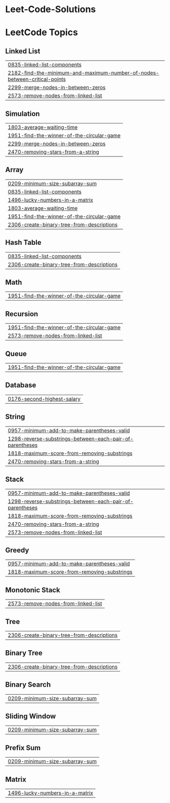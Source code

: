 # Leet-Code-Solutions
<!---LeetCode Topics Start-->
# LeetCode Topics
## Linked List
|  |
| ------- |
| [0835-linked-list-components](https://github.com/maulik8789/Leet-Code-Solutions/tree/master/0835-linked-list-components) |
| [2182-find-the-minimum-and-maximum-number-of-nodes-between-critical-points](https://github.com/maulik8789/Leet-Code-Solutions/tree/master/2182-find-the-minimum-and-maximum-number-of-nodes-between-critical-points) |
| [2299-merge-nodes-in-between-zeros](https://github.com/maulik8789/Leet-Code-Solutions/tree/master/2299-merge-nodes-in-between-zeros) |
| [2573-remove-nodes-from-linked-list](https://github.com/maulik8789/Leet-Code-Solutions/tree/master/2573-remove-nodes-from-linked-list) |
## Simulation
|  |
| ------- |
| [1803-average-waiting-time](https://github.com/maulik8789/Leet-Code-Solutions/tree/master/1803-average-waiting-time) |
| [1951-find-the-winner-of-the-circular-game](https://github.com/maulik8789/Leet-Code-Solutions/tree/master/1951-find-the-winner-of-the-circular-game) |
| [2299-merge-nodes-in-between-zeros](https://github.com/maulik8789/Leet-Code-Solutions/tree/master/2299-merge-nodes-in-between-zeros) |
| [2470-removing-stars-from-a-string](https://github.com/maulik8789/Leet-Code-Solutions/tree/master/2470-removing-stars-from-a-string) |
## Array
|  |
| ------- |
| [0209-minimum-size-subarray-sum](https://github.com/maulik8789/Leet-Code-Solutions/tree/master/0209-minimum-size-subarray-sum) |
| [0835-linked-list-components](https://github.com/maulik8789/Leet-Code-Solutions/tree/master/0835-linked-list-components) |
| [1496-lucky-numbers-in-a-matrix](https://github.com/maulik8789/Leet-Code-Solutions/tree/master/1496-lucky-numbers-in-a-matrix) |
| [1803-average-waiting-time](https://github.com/maulik8789/Leet-Code-Solutions/tree/master/1803-average-waiting-time) |
| [1951-find-the-winner-of-the-circular-game](https://github.com/maulik8789/Leet-Code-Solutions/tree/master/1951-find-the-winner-of-the-circular-game) |
| [2306-create-binary-tree-from-descriptions](https://github.com/maulik8789/Leet-Code-Solutions/tree/master/2306-create-binary-tree-from-descriptions) |
## Hash Table
|  |
| ------- |
| [0835-linked-list-components](https://github.com/maulik8789/Leet-Code-Solutions/tree/master/0835-linked-list-components) |
| [2306-create-binary-tree-from-descriptions](https://github.com/maulik8789/Leet-Code-Solutions/tree/master/2306-create-binary-tree-from-descriptions) |
## Math
|  |
| ------- |
| [1951-find-the-winner-of-the-circular-game](https://github.com/maulik8789/Leet-Code-Solutions/tree/master/1951-find-the-winner-of-the-circular-game) |
## Recursion
|  |
| ------- |
| [1951-find-the-winner-of-the-circular-game](https://github.com/maulik8789/Leet-Code-Solutions/tree/master/1951-find-the-winner-of-the-circular-game) |
| [2573-remove-nodes-from-linked-list](https://github.com/maulik8789/Leet-Code-Solutions/tree/master/2573-remove-nodes-from-linked-list) |
## Queue
|  |
| ------- |
| [1951-find-the-winner-of-the-circular-game](https://github.com/maulik8789/Leet-Code-Solutions/tree/master/1951-find-the-winner-of-the-circular-game) |
## Database
|  |
| ------- |
| [0176-second-highest-salary](https://github.com/maulik8789/Leet-Code-Solutions/tree/master/0176-second-highest-salary) |
## String
|  |
| ------- |
| [0957-minimum-add-to-make-parentheses-valid](https://github.com/maulik8789/Leet-Code-Solutions/tree/master/0957-minimum-add-to-make-parentheses-valid) |
| [1298-reverse-substrings-between-each-pair-of-parentheses](https://github.com/maulik8789/Leet-Code-Solutions/tree/master/1298-reverse-substrings-between-each-pair-of-parentheses) |
| [1818-maximum-score-from-removing-substrings](https://github.com/maulik8789/Leet-Code-Solutions/tree/master/1818-maximum-score-from-removing-substrings) |
| [2470-removing-stars-from-a-string](https://github.com/maulik8789/Leet-Code-Solutions/tree/master/2470-removing-stars-from-a-string) |
## Stack
|  |
| ------- |
| [0957-minimum-add-to-make-parentheses-valid](https://github.com/maulik8789/Leet-Code-Solutions/tree/master/0957-minimum-add-to-make-parentheses-valid) |
| [1298-reverse-substrings-between-each-pair-of-parentheses](https://github.com/maulik8789/Leet-Code-Solutions/tree/master/1298-reverse-substrings-between-each-pair-of-parentheses) |
| [1818-maximum-score-from-removing-substrings](https://github.com/maulik8789/Leet-Code-Solutions/tree/master/1818-maximum-score-from-removing-substrings) |
| [2470-removing-stars-from-a-string](https://github.com/maulik8789/Leet-Code-Solutions/tree/master/2470-removing-stars-from-a-string) |
| [2573-remove-nodes-from-linked-list](https://github.com/maulik8789/Leet-Code-Solutions/tree/master/2573-remove-nodes-from-linked-list) |
## Greedy
|  |
| ------- |
| [0957-minimum-add-to-make-parentheses-valid](https://github.com/maulik8789/Leet-Code-Solutions/tree/master/0957-minimum-add-to-make-parentheses-valid) |
| [1818-maximum-score-from-removing-substrings](https://github.com/maulik8789/Leet-Code-Solutions/tree/master/1818-maximum-score-from-removing-substrings) |
## Monotonic Stack
|  |
| ------- |
| [2573-remove-nodes-from-linked-list](https://github.com/maulik8789/Leet-Code-Solutions/tree/master/2573-remove-nodes-from-linked-list) |
## Tree
|  |
| ------- |
| [2306-create-binary-tree-from-descriptions](https://github.com/maulik8789/Leet-Code-Solutions/tree/master/2306-create-binary-tree-from-descriptions) |
## Binary Tree
|  |
| ------- |
| [2306-create-binary-tree-from-descriptions](https://github.com/maulik8789/Leet-Code-Solutions/tree/master/2306-create-binary-tree-from-descriptions) |
## Binary Search
|  |
| ------- |
| [0209-minimum-size-subarray-sum](https://github.com/maulik8789/Leet-Code-Solutions/tree/master/0209-minimum-size-subarray-sum) |
## Sliding Window
|  |
| ------- |
| [0209-minimum-size-subarray-sum](https://github.com/maulik8789/Leet-Code-Solutions/tree/master/0209-minimum-size-subarray-sum) |
## Prefix Sum
|  |
| ------- |
| [0209-minimum-size-subarray-sum](https://github.com/maulik8789/Leet-Code-Solutions/tree/master/0209-minimum-size-subarray-sum) |
## Matrix
|  |
| ------- |
| [1496-lucky-numbers-in-a-matrix](https://github.com/maulik8789/Leet-Code-Solutions/tree/master/1496-lucky-numbers-in-a-matrix) |
<!---LeetCode Topics End-->